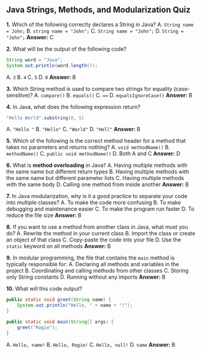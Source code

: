 ## Java Strings, Methods, and Modularization Quiz

**1.** Which of the following correctly declares a String in Java?
A. `String name = John;`
B. `string name = "John";`
C. `String name = "John";`
D. `String = "John";`
**Answer:** C

**2.** What will be the output of the following code?

```java
String word = "Java";
System.out.println(word.length());
```

A. `3`
B. `4`
C. `5`
D. `0`
**Answer:** B


**3.** Which String method is used to compare two strings for equality (case-sensitive)?
A. `compare()`
B. `equals()`
C. `==`
D. `equalsIgnoreCase()`
**Answer:** B


**4.** In Java, what does the following expression return?

```java
"Hello World".substring(0, 5)
```

A. `"Hello "`
B. `"Hello"`
C. `"World"`
D. `"Hell"`
**Answer:** B

**5.** Which of the following is the correct method header for a method that takes no parameters and returns nothing?
A. `void methodName()`
B. `methodName()`
C. `public void methodName()`
D. Both A and C
**Answer:** D

**6.** What is **method overloading** in Java?
A. Having multiple methods with the same name but different return types
B. Having multiple methods with the same name but different parameter lists
C. Having multiple methods with the same body
D. Calling one method from inside another
**Answer:** B


**7.** In Java modularization, why is it a good practice to separate your code into multiple classes?
A. To make the code more confusing
B. To make debugging and maintenance easier
C. To make the program run faster
D. To reduce the file size
**Answer:** B


**8.** If you want to use a method from another class in Java, what must you do?
A. Rewrite the method in your current class
B. Import the class or create an object of that class
C. Copy-paste the code into your file
D. Use the `static` keyword on all methods
**Answer:** B


**9.** In modular programming, the file that contains the `main` method is typically responsible for:
A. Declaring all methods and variables in the project
B. Coordinating and calling methods from other classes
C. Storing only String constants
D. Running without any imports
**Answer:** B


**10.** What will this code output?

```java
public static void greet(String name) {
    System.out.println("Hello, " + name + "!");
}

public static void main(String[] args) {
    greet("Rogie");
}
```

A. `Hello, name!`
B. `Hello, Rogie!`
C. `Hello, null!`
D. `name`
**Answer:** B


